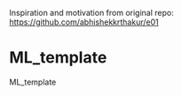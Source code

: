 Inspiration and motivation from original repo:   https://github.com/abhishekkrthakur/e01

# ML_template
ML_template
